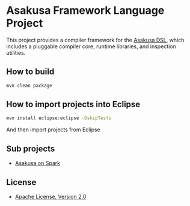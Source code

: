 # Asakusa Framework Language Project
This project provides a compiler framework for the [Asakusa DSL](https://github.com/asakusafw/asakusafw),
 which includes a pluggable compiler core, runtime libraries, and inspection utilities.

## How to build
```sh
mvn clean package
```

## How to import projects into Eclipse
```sh
mvn install eclipse:eclipse -DskipTests
```

And then import projects from Eclipse

## Sub projects
* [Asakusa on Spark](https://github.com/asakusafw/asakusafw-spark)

## License
* [Apache License, Version 2.0](http://www.apache.org/licenses/LICENSE-2.0)

